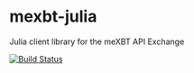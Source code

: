 # mexbt-julia
Julia client library for the meXBT API Exchange

[![Build Status](https://travis-ci.org/Ahimta/mexbt-julia.svg?branch=master)](https://travis-ci.org/Ahimta/mexbt-julia)

